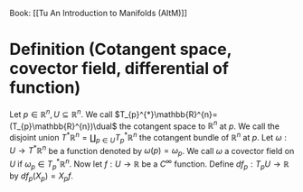 Book: [[Tu An Introduction to Manifolds (AItM)]]
# Definition (Cotangent space, covector field, differential of function)
Let $p\in \mathbb{R}^{n},U\subseteq \mathbb{R}^{n}$.
We call $T_{p}^{*}\mathbb{R}^{n}=(T_{p}\mathbb{R}^{n})\dual$ the cotangent space to $\mathbb{R}^{n}$ at $p$.
We call the disjoint union $\displaystyle T^{*}\mathbb{R}^{n}=\coprod_{p\in U}T_{p}^*\mathbb{R}^{n}$ the cotangent bundle of $\mathbb{R}^{n}$ at $p$.
Let $\omega:U\to T^*\mathbb{R}^{n}$ be a function denoted by $\omega(p)=\omega _{p}$.
We call $\omega$ a covector field on $U$ if $\omega _{p}\in T_{p}^*\mathbb{R}^{n}$.
Now let $f:U\to \mathbb{R}$ be a $C^{\infty}$ function.
Define $df_{p}:T_{p}U\to \mathbb{R}$ by $df_{p}(X_{p})=X_{p}f$.